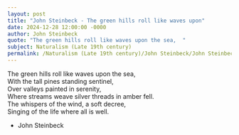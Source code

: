 ```yaml
---
layout: post
title: "John Steinbeck - The green hills roll like waves upon"
date: 2024-12-28 12:00:00 -0000
author: John Steinbeck
quote: "The green hills roll like waves upon the sea,  "
subject: Naturalism (Late 19th century)
permalink: /Naturalism (Late 19th century)/John Steinbeck/John Steinbeck - The green hills roll like waves upon
---
```


The green hills roll like waves upon the sea,  
With the tall pines standing sentinel,  
Over valleys painted in serenity,  
Where streams weave silver threads in amber fell.  
The whispers of the wind, a soft decree,  
Singing of the life where all is well.

- John Steinbeck
